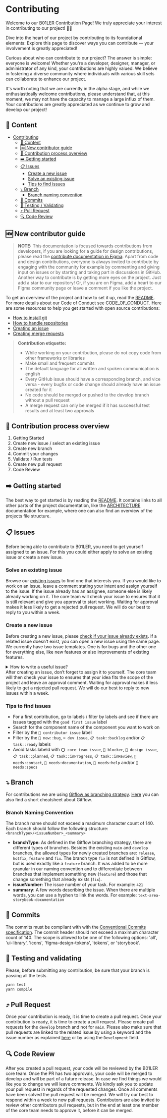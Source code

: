 # Contributing
Welcome to our B01LER Contribution Page! We truly appreciate your interest in contributing to our project! 🎨✨

Dive into the heart of our project by contributing to its foundational elements: Explore this page to discover ways you can contribute — your involvement is greatly appreciated!

Curious about who can contribute to our project? The answer is simple: everyone is welcome! Whether you're a developer, designer, manager, or administrator of any kind, your contributions are highly valued. We believe in fostering a diverse community where individuals with various skill sets can collaborate to enhance our project.

It's worth noting that we are currently in the alpha stage, and while we enthusiastically welcome contributions, please understand that, at this moment, we may not have the capacity to manage a large influx of them. Your contributions are greatly appreciated as we continue to grow and develop our project!

## :page_with_curl: Content
- [Contributing](#contributing)
  - [:page_with_curl: Content](#page_with_curl-content)
  - [:new: New contributor guide](#new-new-contributor-guide)
  - [:arrows_counterclockwise: Contribution process overview](#arrows_counterclockwise-contribution-process-overview)
  - [:arrow_right: Getting started](#arrow_right-getting-started)
  - [:clipboard: Issues](#clipboard-issues)
    - [Create a new issue](#create-a-new-issue)
    - [Solve an existing issue](#solve-an-existing-issue)
    - [Tips to find issues](#tips-to-find-issues)
  - [:arrow_heading_down: Branch](#arrow_heading_down-branch)
    - [Branch naming convention](#branch-naming-convention)
  - [:handshake: Commits](#handshake-commits)
  - [:test_tube: Testing / Validating](#test_tube-testing-and-validating)
  - [:arrow_heading_up: Pull Request](#arrow_heading_up-pull-request)
  - [:mag: Code Review](mag-code-review)

## :new: New contributor guide
> **NOTE:**
> This documentation is focused towards contributions from developers, if you are looking for a guide for design contributions, please read the [contribute documentation in Figma](https://www.figma.com/file/kG44mSWhEp2VcMvMqbJrRY/B01LER-%5Bv0.2--alpha-release%5D?type=design&node-id=9020%3A1058&mode=design&t=ZatzD7omF9pxalvP-1). Apart from code and design contributions, everyone is always invited to contribute by engaging with the community for example by commenting and giving input on issues or by starting and taking part in discussions in GitHub. Another way to contribute is by getting more eyes on the project. Just add a star to our repository! Or, if you are on Figma, add a heart to our Figma community page or leave a comment if you like the project.

To get an overview of the project and how to set it up, read the [README](/README.md). For more details about our Code of Conduct see [CODE_OF_CONDUCT](CODE_OF_CONDUCT.md). Here are some resources to help you get started with open source contributions:
- [How to install git](https://git-scm.com/book/en/v2/Getting-Started-Installing-Git)
- [How to handle repositories](https://docs.gitlab.com/ee/user/project/repository/)
- [Creating an issue](https://docs.github.com/en/issues/tracking-your-work-with-issues/creating-an-issue)
- [Creating merge requests](https://docs.gitlab.com/ee/user/project/merge_requests/creating_merge_requests.html)

> **Contribution etiquette:**
> - While working on your contribution, please do not copy code from other frameworks or libraries
> - Make small and frequent commits
> - The default language for all written and spoken communication is english
> - Every GitHub issue should have a corresponding branch, and vice versa - every bugfix or code change should already have an issue created for it
> - No code should be merged or pushed to the develop branch without a pull request
> - A merge request can only be merged if it has successful test results and at least two approvals

## :arrows_counterclockwise: Contribution process overview
1. Getting Started
2. Create new issue / select an existing issue
3. Create new branch
4. Commit your changes
5. Validate / Run tests
6. Create new pull request
7. Code Review

## :arrow_right: Getting started
The best way to get started is by reading the [README](/README.md). It contains links to all other parts of the project documentation, like the [ARCHITECTURE](ARCHITECTURE.md) documentation for example, where one can also find an overview of the projects file structure.

## :clipboard: Issues
Before being able to contribute to B01LER, you need to get yourself assigned to an issue. For this you could either apply to solve an existing issue or create a new issue.

### Solve an existing issue
Browse our [existing issues](https://github.com/deven-org/boiler/issues) to find one that interests you. If you would like to work on an issue, leave a comment stating your intent and assign yourself to the issue. If the issue already has an assignee, someone else is likely already working on it. The core team will check your issue to ensures that it is still relevant and give you approval to start working. Waiting for approval makes it less likely to get a rejected pull request. We will do our best to reply to you within a week.

### Create a new issue
Before creating a new issue, please [check if your issue already exists](https://github.com/deven-org/boiler/issues). If a related issue doesn't exist, you can open a new issue using the same page. We currently have two issue templates. One is for bugs and the other one for everything else, like new features or also improvements of existing features.

<details>
<summary>How to write a useful issue?</summary>
<br />
<ul>
<li>Use the existing issue templates.</li>
<li>It should be <i>specific</i>. It's important that it addresses one specific topic.</li>
<li>If it is a bug it should be <i>reproducible</i>. It should contain all the instructions needed to reproduce the same outcome.</li>
<li>If the issue is about a component, please add the component name to the beginning of issue title, followed by a dash and a more in detail description of the issue. For example: <code>Button Text - add new variant</code></li>
</ul>
</details>
After creating an issue, don’t forget to assign it to yourself. The core team will then check your issue to ensures that your idea fits the scope of the project and leave an approval comment. Waiting for approval makes it less likely to get a rejected pull request.  We will do our best to reply to new issues within a week.

### Tips to find issues
- For a first contribution, go to labels / filter by labels and see if there are issues tagged with the  `good first issue` label
- Search for the component name of the component you want to work on
- Filter by the `💚 contributor issue` label
- Filter by the `🚨 new::bug`, `⌨️ dev issue`, `📋 task::backlog` and/or `📋 task::ready` labels
- Avoid tasks labeld with `⭕️ core team issue`, `🚫 blocker`, `🎨 design issue`, `📋 task::planned`, `📋 task::inProgress`, `📋 task::inReview`, `🦹 needs:contact`, `🦹 needs:documentation`, `🦹 needs:help` and/or `🦹 needs:specs`

## :arrow_heading_down: Branch
For contributions we are using [Gitflow as branching strategy](https://www.atlassian.com/git/tutorials/comparing-workflows/gitflow-workflow#:~:text=Gitflow%20is%20a%20legacy%20Git,software%20development%20and%20DevOps%20practices). [Here](https://danielkummer.github.io/git-flow-cheatsheet/) you can also find a short cheatsheet about Gitflow.

### Branch Naming Convention
The branch name should not exceed a maximum character count of 140. Each branch should follow the following structure: `<branchType>/<issueNumber>_<summary>`

- **branchType:** As defined in the Gitflow branching strategy, there are different types of branches. Besides the  existing `main` and `develop` branches, the allowed types for newly created branches are: `release`, `hotfix`, `feature` and `fix`. The branch type `fix` is not defined in Gitflow, but is used exactly like a `feature` branch. It was added to be more granular in our naming convention and to differentiate between branches that implement something new (`feature`) and those that change something that already exists (`fix`).
- **issueNumber:** The issue number of your task. For example: `421`
- **summary:** A few words describing the issue. When there are multiple words, you can use a hyphen to link the words. For example: `text-area-storybook-documentation`

## :handshake: Commits
The commits must be compliant with with the [Conventional Commits specification](https://www.conventionalcommits.org/en/v1.0.0/). The commit header should not exceed a maximum character count of 140. The scope is allowed to be one of the following options: 'all', 'ui-library', 'icons', 'figma-design-tokens', 'tokens', or 'storybook'.

## :test_tube: Testing and validating
Please, before submitting any contribution, be sure that your branch is passing all the tests.

```bash
yarn test
yarn compile
```

## :arrow_heading_up: Pull Request
Once your contribution is ready, it is time to create a pull request. Once your contribution is ready, it is time to create a pull request. Please create pull requests for the `develop` branch and not for `main`. Please also make sure that pull requests are linked to the related issue by using a keyword and the issue number as explained [here](https://docs.github.com/en/issues/tracking-your-work-with-issues/linking-a-pull-request-to-an-issue#linking-a-pull-request-to-an-issue-using-a-keyword) or by using the `Development` field.

## :mag: Code Review
After you created a pull request, your code will be reviewed by the B01LER core team. Once the PR has two approvals, your code will be merged to develop and will be part of a future release. 
In case we find things we would like you to change we will leave comments. We kindly ask you to update your pull request in regards of the requested changes. Once all comments have been solved the pull request will be merged. We will try our best to respond within a week to new pull requests. Contributors are also invited to review other contributors pull requests, but in the end at least one member of the core team needs to approve it, before it can be merged.
